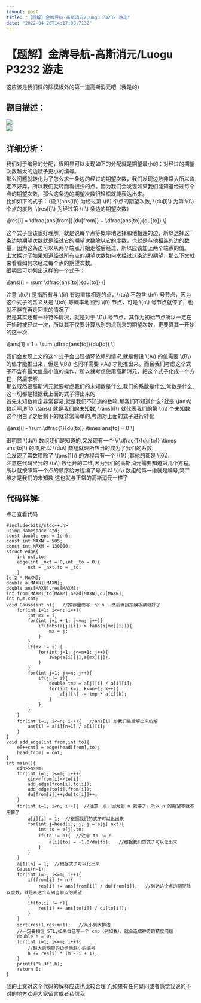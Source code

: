 ```yaml
---
layout: post
title: "【题解】金牌导航-高斯消元/Luogu P3232 游走"
date: "2022-04-26T14:17:00.713Z"
---
```

【题解】金牌导航-高斯消元/Luogu P3232 游走
============================

这应该是我们做的除模板外的第一道高斯消元吧（我是的）

题目描述：
-----

![](https://img2022.cnblogs.com/blog/2815488/202204/2815488-20220426203723106-656317662.png)  
![](https://img2022.cnblogs.com/blog/2815488/202204/2815488-20220426203732966-1087306278.png)

详细分析：
-----

我们对于编号的分配，很明显可以发现如下的分配就是期望最小的：对经过的期望次数越大的边赋予更小的编号。  
那么问题就转化为了怎么求一条边的经过的期望次数，我们发现边数非常大所以肯定不好弄，所以我们就转而看很少的点。因为我们会发现如果我们能知道经过每个点的期望次数，那么这条边的期望次数很轻松就能表达出来。  
比如如下的式子：（设 \\(ans\[i\]\\) 为经过第 \\(i\\) 个点的期望次数, \\(du\[i\]\\) 为第 \\(i\\) 个点的度数, \\(res\[i\]\\) 为经过第 \\(i\\) 条边的期望次数）

\\\[res\[i\] = \\dfrac{ans\[from\]}{du\[from\]} + \\dfrac{ans\[to\]}{du\[to\]} \\\]

这个式子应该很好理解，就是说每个点等概率地选择和他相连的边，所以选择这一条边地期望次数就是经过它的期望次数除以它的度数，也就是与他相连的边的数量，因为这条边可以从两个端点开始走然后经过，所以应该加上两个端点的值。  
上文探讨了如果知道经过所有点的期望次数如何求经过这条边的期望，那么下文就来看看如何求经过每个点的期望次数。  
很明显可以列出这样的一个式子：

\\\[ans\[i\] = \\sum \\dfrac{ans\[to\]}{du\[to\]} \\\]

注意 \\(to\\) 是指所有与 \\(i\\) 有边直接相连的点，\\(to\\) 不包含 \\(n\\) 号节点，因为这个式子的含义从是 \\(to\\) 等概率地回到 \\(i\\) 节点，可是 \\(n\\) 号节点就停了，也就不存在再走回来的情况了  
但是其实还有一种特殊情况，就是对于 \\(1\\) 号节点，其作为初始节点所以一定在开始时被经过一次，所以其不仅要计算从别的点到来的期望次数，更要算其一开始的这一次

\\\[ans\[1\] = 1 + \\sum \\dfrac{ans\[to\]}{du\[to\]} \\\]

我们会发现上文的这个式子会出现循环依赖的情况,就是假设 \\(A\\) 的值需要 \\(B\\) 的值才能推出来，但是 \\(B\\) 也同样需要 \\(A\\) 才能推出来。而且我们考虑这个式子不含有最大值最小值的操作，所以就考虑使用高斯消元，把这个式子化成一个方程，然后求解.  
那么既然要高斯消元就要考虑我们的未知数是什么,我们的系数是什么,常数是什么,这一切都是根据我上面的式子得出来的.  
首先未知数肯定非常容易,就是我们不知道的数嘛,那我们不知道什么?就是 \\(ans\\) 数组啊,所以 \\(ans\\) 就是我们的未知数, \\(ans\[i\]\\) 就代表我们的第 \\(i\\) 个未知数.  
这个明白了之后剩下的就非常简单的,考虑对上面的式子进行转化

\\\[ans\[i\] - \\sum \\dfrac{1}{du\[to\]} \\times ans\[to\] = 0 \\\]

很明显 \\(du\\) 数组我们是知道的,又发现有一个 \\(\\dfrac{1}{du\[to\]} \\times ans\[to\]\\) 的项,所以 \\(du\\) 数组就理所应当的成为了我们的系数  
会发现了常数项除了 \\(ans\[1\]\\) 的方程含有一个 \\(1\\) ,其他的都是 \\(0\\).  
注意在代码里我的 \\(a\\) 数组开的二维,因为我们的高斯消元需要知道第几个方程,所以就按照第一个点的顺序给方程编了号,所以 \\(a\\) 数组的第一维就是编号,第二维才是我们的未知数,这也就与正常的高斯消元一样了

代码详解:
-----

点击查看代码

    #include<bits/stdc++.h>
    using namespace std;
    const double eps = 1e-6;
    const int MAXN = 505;
    const int MAXM = 130000;
    struct edge{
    	int nxt,to;
    	edge(int _nxt = 0,int _to = 0){
    		nxt = _nxt,to = _to;
    	}
    }e[2 * MAXM];
    double a[MAXN][MAXN];
    double ans[MAXN],res[MAXM];
    int from[MAXM],to[MAXM],head[MAXN],du[MAXN];
    int n,m,cnt;
    void Gauss(int n){   //推荐里面写一个 n ，然后直接按模板敲就好了 
    	for(int i=1; i<=n; i++){
    		int mx = i;
    		for(int j=i + 1; j<=n; j++){
    			if(fabs(a[j][i]) > fabs(a[mx][i])){
    				mx = j;
    			}
    		}
    		if(mx != i) {
    			for(int j=1; j<=n+1; j++){
    				swap(a[i][j],a[mx][j]);
    			}
    		}
    		for(int j=1; j<=n; j++){
    			if(j != i){
    				double tmp = a[j][i] / a[i][i];
    				for(int k=i; k<=n+1; k++){
    					a[j][k] -= tmp * a[i][k];
    				}
    			}
    		}
    	}
    	for(int i=1; i<=n; i++){   //ans[i] 即我们最后解出来的解 
    		ans[i] = a[i][n+1] / a[i][i];
    	}
    }
    void add_edge(int from,int to){
    	e[++cnt] = edge(head[from],to);
    	head[from] = cnt;
    }
    int main(){
    	cin>>n>>m;
    	for(int i=1; i<=m; i++){
    		cin>>from[i]>>to[i];
    		add_edge(from[i],to[i]);
    		add_edge(to[i],from[i]);
    		du[from[i]]++;du[to[i]]++;
    	}
    	for(int i=1; i<n; i++){  //注意一点，因为到 n 就停了，所以 n 的期望等就不用算了 
     		a[i][i] = 1;  //根据我们的式子可以化出来 
    		for(int j=head[i]; j; j = e[j].nxt){
    			int to = e[j].to;
    			if(to != n){  //注意 to != n 
    				a[i][to] = -1.0/du[to];   //根据我们的式子可以化出来 
    			}
    		} 
    	}
    	a[1][n] = 1;  //根据式子可以化出来
    	Gauss(n-1); 
    	for(int i=1; i<=m; i++){
    		if(from[i] != n){
    			res[i] += ans[from[i]] / du[from[i]];   //到达这个点的期望除以度数，就是从这个点到当前点的期望 
    		}
    		if(to[i] != n){
    			res[i] += ans[to[i]] / du[to[i]];
    		}
    	}
    	sort(res+1,res+m+1);   //从小到大排边
    	//一定要相信 STL,如果自己写一个 cmp（例如我），就会造成神奇的精度问题 
    	double h = 0; 
    	for(int i=1; i<=m; i++){ 
    		//越大的期望的边给他越小的编号
    		h += res[i] * (m - i + 1);
    	}
    	printf("%.3f",h);
    	return 0;
    }

我的上文对这个代码的解释应该也比较合理了,如果有任何疑问或者感觉我说的不对的地方欢迎大家留言或者私信我